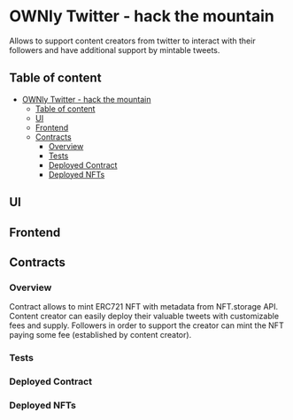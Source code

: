 # OWNly Twitter - hack the mountain
Allows to support content creators from twitter to interact with their followers and have additional support by mintable tweets.

## Table of content
- [OWNly Twitter - hack the mountain](#ownly-twitter---hack-the-mountain)
  - [Table of content](#table-of-content)
  - [UI](#ui)
  - [Frontend](#frontend)
  - [Contracts](#contracts)
    - [Overview](#overview)
    - [Tests](#tests)
    - [Deployed Contract](#deployed-contract)
    - [Deployed NFTs](#deployed-nfts)

## UI

###

## Frontend

###

## Contracts

### Overview
Contract allows to mint ERC721 NFT with metadata from NFT.storage API. Content creator can easily deploy their valuable tweets with customizable fees and supply. Followers in order to support the creator can mint the NFT paying some fee (established by content creator).
### Tests

### Deployed Contract

### Deployed NFTs



